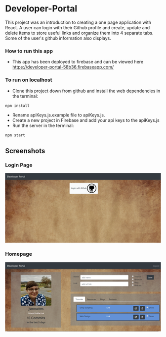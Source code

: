 # Developer-Portal
This project was an introduction to creating a one page application with React. A user can login with their Github profile and create, update and delete items to store useful links and organize them into 4 separate tabs. Some of the user's github information also displays.


### How to run this app

* This app has been deployed to firebase and can be viewed here https://developer-portal-58b36.firebaseapp.com/

### To run on localhost

* Clone this project down from github and install the web dependencies in the terminal:
```sh
npm install
```
* Rename apiKeys.js.example file to apiKeys.js.
* Create a new project in Firebase and add your api keys to the apiKeys.js
* Run the server in the terminal:
```sh
npm start
```

## Screenshots

### Login Page
![login page](./src/Helpers/styling/DeveloperPortalLogin.png)

### Homepage
![main page](./src/Helpers/styling/DeveloperPortalHome.png)

